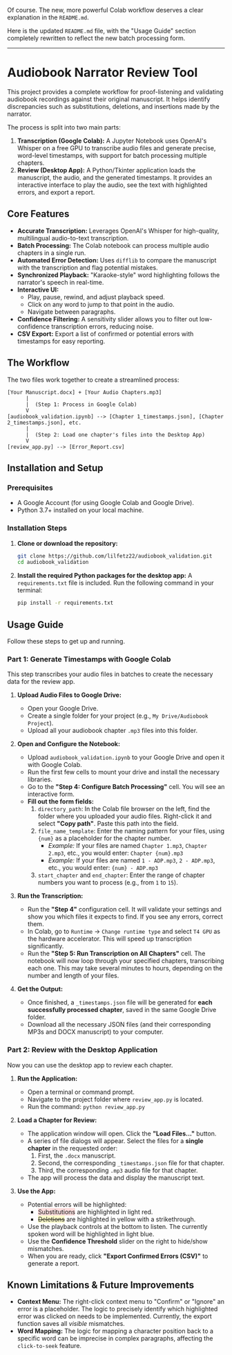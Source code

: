 Of course. The new, more powerful Colab workflow deserves a clear explanation in the `README.md`.

Here is the updated `README.md` file, with the "Usage Guide" section completely rewritten to reflect the new batch processing form.

---

# Audiobook Narrator Review Tool

This project provides a complete workflow for proof-listening and validating audiobook recordings against their original manuscript. It helps identify discrepancies such as substitutions, deletions, and insertions made by the narrator.

The process is split into two main parts:
1.  **Transcription (Google Colab):** A Jupyter Notebook uses OpenAI's Whisper on a free GPU to transcribe audio files and generate precise, word-level timestamps, with support for batch processing multiple chapters.
2.  **Review (Desktop App):** A Python/Tkinter application loads the manuscript, the audio, and the generated timestamps. It provides an interactive interface to play the audio, see the text with highlighted errors, and export a report.

## Core Features

- **Accurate Transcription:** Leverages OpenAI's Whisper for high-quality, multilingual audio-to-text transcription.
- **Batch Processing:** The Colab notebook can process multiple audio chapters in a single run.
- **Automated Error Detection:** Uses `difflib` to compare the manuscript with the transcription and flag potential mistakes.
- **Synchronized Playback:** "Karaoke-style" word highlighting follows the narrator's speech in real-time.
- **Interactive UI:**
    - Play, pause, rewind, and adjust playback speed.
    - Click on any word to jump to that point in the audio.
    - Navigate between paragraphs.
- **Confidence Filtering:** A sensitivity slider allows you to filter out low-confidence transcription errors, reducing noise.
- **CSV Export:** Export a list of confirmed or potential errors with timestamps for easy reporting.

## The Workflow

The two files work together to create a streamlined process:

```
[Your Manuscript.docx] + [Your Audio Chapters.mp3]
      |
      |  (Step 1: Process in Google Colab)
      V
[audiobook_validation.ipynb] --> [Chapter 1_timestamps.json], [Chapter 2_timestamps.json], etc.
      |
      |  (Step 2: Load one chapter's files into the Desktop App)
      V
[review_app.py] --> [Error_Report.csv]
```

## Installation and Setup

### Prerequisites

- A Google Account (for using Google Colab and Google Drive).
- Python 3.7+ installed on your local machine.

### Installation Steps

1.  **Clone or download the repository:**
    ```sh
    git clone https://github.com/lilfetz22/audiobook_validation.git
    cd audiobook_validation
    ```

2.  **Install the required Python packages for the desktop app:**
    A `requirements.txt` file is included. Run the following command in your terminal:
    ```sh
    pip install -r requirements.txt
    ```

## Usage Guide

Follow these steps to get up and running.

### Part 1: Generate Timestamps with Google Colab

This step transcribes your audio files in batches to create the necessary data for the review app.

1.  **Upload Audio Files to Google Drive:**
    - Open your Google Drive.
    - Create a single folder for your project (e.g., `My Drive/Audiobook Project`).
    - Upload all your audiobook chapter `.mp3` files into this folder.

2.  **Open and Configure the Notebook:**
    - Upload `audiobook_validation.ipynb` to your Google Drive and open it with Google Colab.
    - Run the first few cells to mount your drive and install the necessary libraries.
    - Go to the **"Step 4: Configure Batch Processing"** cell. You will see an interactive form.

    <!-- A future update could include an image of the Colab form here -->

    - **Fill out the form fields:**
        1.  `directory_path`: In the Colab file browser on the left, find the folder where you uploaded your audio files. Right-click it and select **"Copy path"**. Paste this path into the field.
        2.  `file_name_template`: Enter the naming pattern for your files, using `{num}` as a placeholder for the chapter number.
            - *Example:* If your files are named `Chapter 1.mp3`, `Chapter 2.mp3`, etc., you would enter: `Chapter {num}.mp3`
            - *Example:* If your files are named `1 - ADP.mp3`, `2 - ADP.mp3`, etc., you would enter: `{num} - ADP.mp3`
        3.  `start_chapter` and `end_chapter`: Enter the range of chapter numbers you want to process (e.g., from `1` to `15`).

3.  **Run the Transcription:**
    - Run the **"Step 4"** configuration cell. It will validate your settings and show you which files it expects to find. If you see any errors, correct them.
    - In Colab, go to `Runtime` -> `Change runtime type` and select `T4 GPU` as the hardware accelerator. This will speed up transcription significantly.
    - Run the **"Step 5: Run Transcription on All Chapters"** cell. The notebook will now loop through your specified chapters, transcribing each one. This may take several minutes to hours, depending on the number and length of your files.

4.  **Get the Output:**
    - Once finished, a `_timestamps.json` file will be generated for **each successfully processed chapter**, saved in the same Google Drive folder.
    - Download all the necessary JSON files (and their corresponding MP3s and DOCX manuscript) to your computer.

### Part 2: Review with the Desktop Application

Now you can use the desktop app to review each chapter.

1.  **Run the Application:**
    - Open a terminal or command prompt.
    - Navigate to the project folder where `review_app.py` is located.
    - Run the command: `python review_app.py`

2.  **Load a Chapter for Review:**
    - The application window will open. Click the **"Load Files..."** button.
    - A series of file dialogs will appear. Select the files for a **single chapter** in the requested order:
        1.  First, the `.docx` manuscript.
        2.  Second, the corresponding `_timestamps.json` file for that chapter.
        3.  Third, the corresponding `.mp3` audio file for that chapter.
    - The app will process the data and display the manuscript text.

3.  **Use the App:**
    - Potential errors will be highlighted:
        - <span style="background-color:#FFDDDD;">Substitutions</span> are highlighted in light red.
        - <span style="background-color:#FFFFCC; text-decoration:line-through;">Deletions</span> are highlighted in yellow with a strikethrough.
    - Use the playback controls at the bottom to listen. The currently spoken word will be highlighted in light blue.
    - Use the **Confidence Threshold** slider on the right to hide/show mismatches.
    - When you are ready, click **"Export Confirmed Errors (CSV)"** to generate a report.

## Known Limitations & Future Improvements

- **Context Menu:** The right-click context menu to "Confirm" or "Ignore" an error is a placeholder. The logic to precisely identify which highlighted error was clicked on needs to be implemented. Currently, the export function saves all *visible* mismatches.
- **Word Mapping:** The logic for mapping a character position back to a specific word can be imprecise in complex paragraphs, affecting the `click-to-seek` feature.